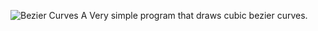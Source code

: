 ![Bezier Curves
](https://i.imgur.com/ABPrMdq.png)
A Very simple program that draws cubic bezier curves.
